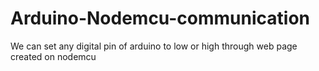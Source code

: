 # Arduino-Nodemcu-communication
We can set any digital pin of arduino to low or high through web page created on nodemcu
